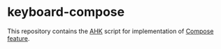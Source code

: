 # keyboard-compose
This repository contains the [AHK](https://www.autohotkey.com/) script for implementation of [Compose feature](https://dreymar.colemak.org/layers-main.html#sequences).
